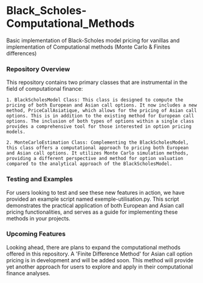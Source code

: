 # Black_Scholes-Computational_Methods
Basic implementation of Black-Scholes model pricing for vanillas and implementation of Computational methods (Monte Carlo &amp; Finites differences)

### Repository Overview

This repository contains two primary classes that are instrumental in the field of computational finance:

    1. BlackScholesModel Class: This class is designed to compute the pricing of both European and Asian call options. It now includes a new method, PriceCallAsiatique, which allows for the pricing of Asian call options. This is in addition to the existing method for European call options. The inclusion of both types of options within a single class provides a comprehensive tool for those interested in option pricing models.

    2. MonteCarloEstimation Class: Complementing the BlackScholesModel, this class offers a computational approach to pricing both European and Asian call options. It utilizes Monte Carlo simulation methods, providing a different perspective and method for option valuation compared to the analytical approach of the BlackScholesModel.

### Testing and Examples

For users looking to test and see these new features in action, we have provided an example script named exemple-utilisation.py. This script demonstrates the practical application of both European and Asian call pricing functionalities, and serves as a guide for implementing these methods in your projects. 


### Upcoming Features

Looking ahead, there are plans to expand the computational methods offered in this repository. A 'Finite Difference Method' for Asian call option pricing is in development and will be added soon. This method will provide yet another approach for users to explore and apply in their computational finance analyses.